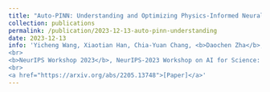 ```yaml
---
title: "Auto-PINN: Understanding and Optimizing Physics-Informed Neural Architecture"
collection: publications
permalink: /publication/2023-12-13-auto-pinn-understanding
date: 2023-12-13
info: 'Yicheng Wang, Xiaotian Han, Chia-Yuan Chang, <b>Daochen Zha</b>, Ulisses Braga-Neto, Xia Hu
<br>
<b>NeurIPS Workshop 2023</b>, NeurIPS-2023 Workshop on AI for Science: from Theory to Practice
<br>
<a href="https://arxiv.org/abs/2205.13748">[Paper]</a>'
---
```


